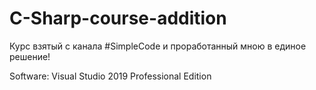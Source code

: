 # C-Sharp-course-addition
Курс взятый с канала #SimpleCode и проработанный мною в единое решение!

Software:
Visual Studio 2019 Professional Edition
